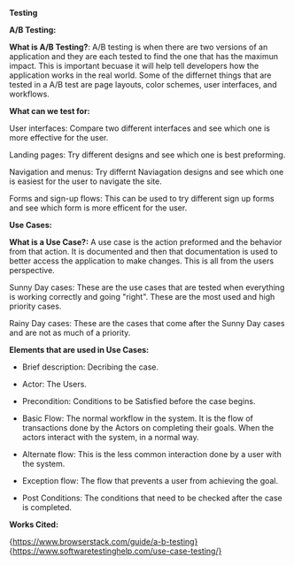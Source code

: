 **Testing**

**A/B Testing:** 

**What is A/B Testing?**: A/B testing is when there are two versions of an application and they are each
tested to find the one that has the maximun impact. This is important becuase it will help tell developers how the application works in the real world. Some of the differnet things that are tested in a A/B test are page layouts, color schemes, user interfaces, and workflows.

**What can we test for:**

User interfaces: Compare two different interfaces and see which one is more effective for the user.

Landing pages: Try different designs and see which one is best preforming.

Navigation and menus: Try differnt Naviagation designs and see which one is easiest for the user to navigate the site.

Forms and sign-up flows: This can be used to try different sign up forms and see which form is more efficent for the user.

**Use Cases:** 

**What is a Use Case?:** A use case is the action preformed and the behavior from that action. It is documented and then that documentation is used to better access the application to make changes. This is all from the users perspective.

Sunny Day cases: These are the use cases that are tested when everything is working correctly and going "right".
These are the most used and high priority cases.

Rainy Day cases: These are the cases that come after the Sunny Day cases and are not as much of a priority.

**Elements that are used in Use Cases:**

- Brief description: Decribing the case.

- Actor: The Users.

- Precondition: Conditions to be Satisfied before the case begins.

- Basic Flow: The normal workflow in the system. It is the flow of transactions done by the Actors on completing 
  their goals. When the actors interact with the system, in a normal way.

- Alternate flow: This is the less common interaction done by a user with the system.

- Exception flow: The flow that prevents a user from achieving the goal.

- Post Conditions: The conditions that need to be checked after the case is completed.

**Works Cited:**

{https://www.browserstack.com/guide/a-b-testing}
{https://www.softwaretestinghelp.com/use-case-testing/}

